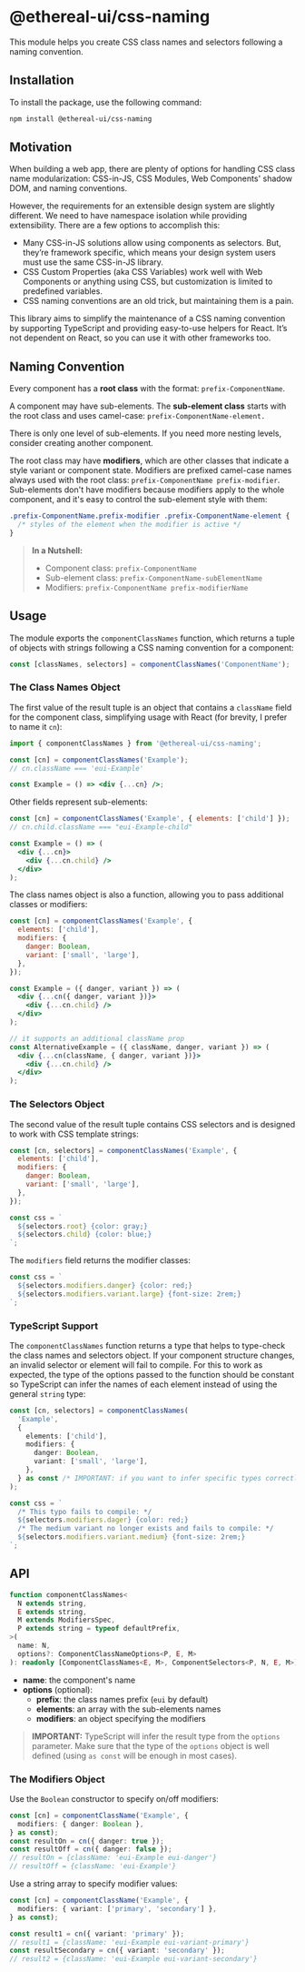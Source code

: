 # @ethereal-ui/css-naming

This module helps you create CSS class names and selectors following a naming
convention.

## Installation

To install the package, use the following command:

```sh
npm install @ethereal-ui/css-naming
```

## Motivation

When building a web app, there are plenty of options for handling CSS class name
modularization: CSS-in-JS, CSS Modules, Web Components' shadow DOM, and naming
conventions.

However, the requirements for an extensible design system are slightly
different. We need to have namespace isolation while providing extensibility.
There are a few options to accomplish this:

- Many CSS-in-JS solutions allow using components as selectors. But, they’re
  framework specific, which means your design system users must use the same
  CSS-in-JS library.
- CSS Custom Properties (aka CSS Variables) work well with Web Components or
  anything using CSS, but customization is limited to predefined variables.
- CSS naming conventions are an old trick, but maintaining them is a pain.

This library aims to simplify the maintenance of a CSS naming convention by
supporting TypeScript and providing easy-to-use helpers for React. It’s not
dependent on React, so you can use it with other frameworks too.

## Naming Convention

Every component has a **root class** with the format: `prefix-ComponentName`.

A component may have sub-elements. The **sub-element class** starts with the
root class and uses camel-case: `prefix-ComponentName-element.`

There is only one level of sub-elements. If you need more nesting levels,
consider creating another component.

The root class may have **modifiers**, which are other classes that indicate a
style variant or component state. Modifiers are prefixed camel-case names always
used with the root class: `prefix-ComponentName prefix-modifier`. Sub-elements
don't have modifiers because modifiers apply to the whole component, and it's
easy to control the sub-element style with them:

```css
.prefix-ComponentName.prefix-modifier .prefix-ComponentName-element {
  /* styles of the element when the modifier is active */
}
```

> **In a Nutshell:**
>
> - Component class: `prefix-ComponentName`
> - Sub-element class: `prefix-ComponentName-subElementName`
> - Modifiers: `prefix-ComponentName prefix-modifierName`

## Usage

The module exports the `componentClassNames` function, which returns a tuple of
objects with strings following a CSS naming convention for a component:

```js
const [classNames, selectors] = componentClassNames('ComponentName');
```

### The Class Names Object

The first value of the result tuple is an object that contains a `className`
field for the component class, simplifying usage with React (for brevity, I
prefer to name it `cn`):

```jsx
import { componentClassNames } from '@ethereal-ui/css-naming';

const [cn] = componentClassNames('Example');
// cn.className === 'eui-Example'

const Example = () => <div {...cn} />;
```

Other fields represent sub-elements:

```jsx
const [cn] = componentClassNames('Example', { elements: ['child'] });
// cn.child.className === "eui-Example-child"

const Example = () => (
  <div {...cn}>
    <div {...cn.child} />
  </div>
);
```

The class names object is also a function, allowing you to pass additional
classes or modifiers:

```jsx
const [cn] = componentClassNames('Example', {
  elements: ['child'],
  modifiers: {
    danger: Boolean,
    variant: ['small', 'large'],
  },
});

const Example = ({ danger, variant }) => (
  <div {...cn({ danger, variant })}>
    <div {...cn.child} />
  </div>
);

// it supports an additional className prop
const AlternativeExample = ({ className, danger, variant }) => (
  <div {...cn(className, { danger, variant })}>
    <div {...cn.child} />
  </div>
);
```

### The Selectors Object

The second value of the result tuple contains CSS selectors and is designed to
work with CSS template strings:

```js
const [cn, selectors] = componentClassNames('Example', {
  elements: ['child'],
  modifiers: {
    danger: Boolean,
    variant: ['small', 'large'],
  },
});

const css = `
  ${selectors.root} {color: gray;}
  ${selectors.child} {color: blue;}
`;
```

The `modifiers` field returns the modifier classes:

```js
const css = `
  ${selectors.modifiers.danger} {color: red;}
  ${selectors.modifiers.variant.large} {font-size: 2rem;}
`;
```

### TypeScript Support

The `componentClassNames` function returns a type that helps to type-check the
class names and selectors object. If your component structure changes, an
invalid selector or element will fail to compile. For this to work as expected,
the type of the options passed to the function should be constant so TypeScript
can infer the names of each element instead of using the general `string` type:

```ts
const [cn, selectors] = componentClassNames(
  'Example',
  {
    elements: ['child'],
    modifiers: {
      danger: Boolean,
      variant: ['small', 'large'],
    },
  } as const /* IMPORTANT: if you want to infer specific types correctly */
);

const css = `
  /* This typo fails to compile: */
  ${selectors.modifiers.dager} {color: red;} 
  /* The medium variant no longer exists and fails to compile: */
  ${selectors.modifiers.variant.medium} {font-size: 2rem;}
`;
```

## API

```ts
function componentClassNames<
  N extends string,
  E extends string,
  M extends ModifiersSpec,
  P extends string = typeof defaultPrefix,
>(
  name: N,
  options?: ComponentClassNameOptions<P, E, M>
): readonly [ComponentClassNames<E, M>, ComponentSelectors<P, N, E, M>];
```

- **name**: the component's name
- **options** (optional):
  - **prefix**: the class names prefix (`eui` by default)
  - **elements**: an array with the sub-elements names
  - **modifiers**: an object specifying the modifiers

> **IMPORTANT:** TypeScript will infer the result type from the `options`
> parameter. Make sure that the type of the `options` object is well defined
> (using `as const` will be enough in most cases).

### The Modifiers Object

Use the `Boolean` constructor to specify on/off modifiers:

```ts
const [cn] = componentClassName('Example', {
  modifiers: { danger: Boolean },
} as const);
const resultOn = cn({ danger: true });
const resultOff = cn({ danger: false });
// resultOn = {className: 'eui-Example eui-danger'}
// resultOff = {className: 'eui-Example'}
```

Use a string array to specify modifier values:

```ts
const [cn] = componentClassName('Example', {
  modifiers: { variant: ['primary', 'secondary'] },
} as const);

const result1 = cn({ variant: 'primary' });
// result1 = {className: 'eui-Example eui-variant-primary'}
const resultSecondary = cn({ variant: 'secondary' });
// result2 = {className: 'eui-Example eui-variant-secondary'}
```
